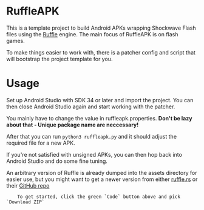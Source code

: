 # RuffleAPK

This is a template project to build Android APKs wrapping Shockwave Flash files using the [Ruffle](https://ruffle.rs/) engine. The main focus of RuffleAPK is on flash games.

To make things easier to work with, there is a patcher config and script that will bootstrap the project template for you.

# Usage

Set up Android Studio with SDK 34 or later and import the project. You can then close Android Studio again and start working with the patcher.

You mainly have to change the value in ruffleapk.properties. **Don't be lazy about that - Unique package name are neccessary!**

After that you can run `python3 ruffleapk.py` and it should adjust the required file for a new APK.

If you're not satisfied with unsigned APKs, you can then hop back into Android Studio and do some fine tuning.

An arbitrary version of Ruffle is already dumped into the assets directory for easier use, but you might want to get a newer version from
either [ruffle.rs](https://ruffle.rs/) or their [GitHub repo](https://github.com/ruffle-rs/ruffle)

        To get started, click the green `Code` button above and pick `Download ZIP`